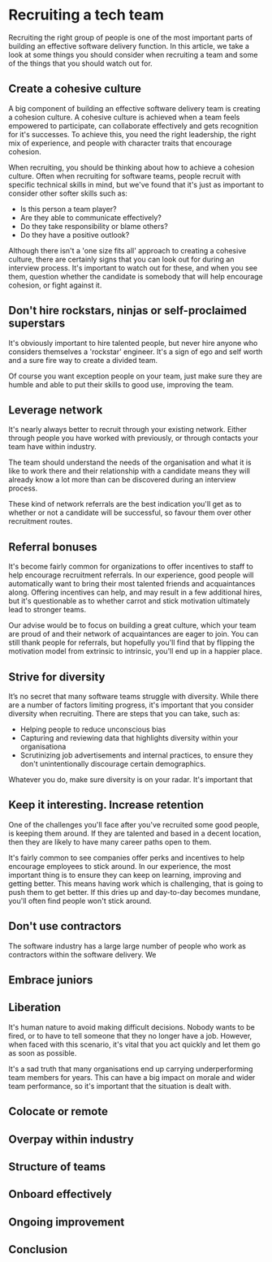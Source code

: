 # Recruiting a tech team

Recruiting the right group of people is one of the most important parts of building an effective software delivery function. In this article, we take a look at some things you should consider when recruiting a team and some of the things that you should watch out for.

## Create a cohesive culture
A big component of building an effective software delivery team is creating a cohesion culture. A cohesive culture is achieved when a team feels empowered to participate, can collaborate effectively and gets recognition for it's successes. To achieve this, you need the right leadership, the right mix of experience, and people with character traits that encourage cohesion.

When recruiting, you should be thinking about how to achieve a cohesion culture. Often when recruiting for software teams, people recruit with specific technical skills in mind, but we've found that it's just as important to consider other softer skills such as:

 * Is this person a team player?
 * Are they able to communicate effectively?
 * Do they take responsibility or blame others?
 * Do they have a positive outlook?

Although there isn't a 'one size fits all' approach to creating a cohesive culture, there are certainly signs that you can look out for during an interview process. It's important to watch out for these, and when you see them, question whether the candidate is somebody that will help encourage cohesion, or fight against it.

## Don't hire rockstars, ninjas or self-proclaimed superstars
It's obviously important to hire talented people, but never hire anyone who considers themselves a 'rockstar' engineer. It's a sign of ego and self worth and a sure fire way to create a divided team.

Of course you want exception people on your team, just make sure they are humble and able to put their skills to good use, improving the team.

## Leverage network
It's nearly always better to recruit through your existing network. Either through people you have worked with previously, or through contacts your team have within industry.

The team should understand the needs of the organisation and what it is like to work there and their relationship with a candidate means they will already know a lot more than can be discovered during an interview process.

These kind of network referrals are the best indication you'll get as to whether or not a candidate will be successful, so favour them over other recruitment routes.

## Referral bonuses
It's become fairly common for organizations to offer incentives to staff to help encourage recruitment referrals. In our experience, good people will automatically want to bring their most talented friends and acquaintances along. Offering incentives can help, and may result in a few additional hires, but it's questionable as to whether carrot and stick motivation ultimately lead to stronger teams.  

Our advise would be to focus on building a great culture, which your team are proud of and their network of acquaintances are eager to join. You can still thank people for referrals, but hopefully you'll find that by flipping the motivation model from extrinsic to intrinsic, you'll end up in a happier place.

##  Strive for diversity
It’s no secret that many software teams struggle with diversity. While there are a number of factors limiting progress, it's important that you consider diversity when recruiting. There are steps that you can take, such as:

* Helping people to reduce unconscious bias
* Capturing and reviewing data that highlights diversity within your organisationa
* Scrutinizing job advertisements and internal practices, to ensure they don't unintentionally discourage certain demographics.

Whatever you do, make sure diversity is on your radar. It's important that

## Keep it interesting. Increase retention
One of the challenges you'll face after you've recruited some good people, is keeping them around. If they are talented and based in a decent location, then they are likely to have many career paths open to them.

It's fairly common to see companies offer perks and incentives to help encourage employees to stick around. In our experience, the most important thing is to ensure they can keep on learning, improving and getting better. This means having work which is challenging, that is going to push them to get better. If this dries up and day-to-day becomes mundane, you'll often find people won't stick around.

## Don't use contractors
The software industry has a large large number of people who work as contractors within the software delivery. We

## Embrace juniors

## Liberation
It's human nature to avoid making difficult decisions. Nobody wants to be fired, or to have to tell someone that they no longer have a job. However, when faced with this scenario, it's vital that you act quickly and let them go as soon as possible.

It's a sad truth that many organisations end up carrying underperforming team members for years. This can have a big impact on morale and wider team performance, so it's important that the situation is dealt with.

## Colocate or remote

## Overpay within industry

## Structure of teams

## Onboard effectively

## Ongoing improvement

## Conclusion

